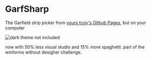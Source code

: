 # GarfSharp
The Garfield strip picker from [yours truly's Github Pages](http://rsrunner.github.io/), but on your computer

![dark theme not included](https://github.com/rsrunner/garfsharp/raw/master/imagen/garfield.png)

now with 50% less visual studio and 15% more spaghetti. part of the winforms without desigher challenge.
